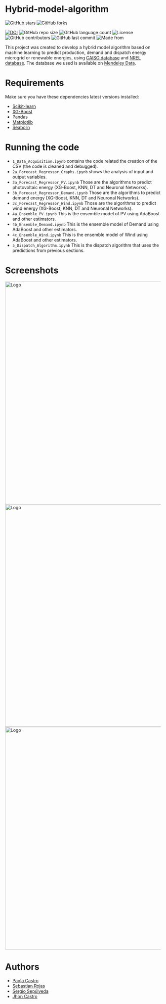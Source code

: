 # Hybrid-model-algorithm

![GitHub stars](https://img.shields.io/github/stars/SRojas28/Hybrid-model-algorithms?style=social)
![GitHub forks](https://img.shields.io/github/forks/SRojas28/Hybrid-model-algorithms?label=Fork&style=social)

[![DOI](https://zenodo.org/badge/633191595.svg)](https://zenodo.org/badge/latestdoi/633191595)
![GitHub repo size](https://img.shields.io/github/repo-size/SRojas28/Hybrid-model-algorithms?label=Repo%20Size)
![GitHub language count](https://img.shields.io/github/languages/count/SRojas28/Hybrid-model-algorithms?label=Languages)
![License](https://img.shields.io/github/license/SRojas28/Hybrid-model-algorithms)
![GitHub contributors](https://img.shields.io/github/contributors/SRojas28/Hybrid-model-algorithms)
![GitHub last commit](https://img.shields.io/github/last-commit/SRojas28/Hybrid-model-algorithms)
![Made from](https://img.shields.io/badge/From-Colombia-Yellow)

This project was created to develop a hybrid model algorithm based on machine learning to predict production, demand and dispatch energy microgrid or renewable energies, using [CAISO database](https://www.caiso.com/TodaysOutlook/Pages/supply.html) and [NREL database](https://nsrdb.nrel.gov/data-viewer). The database we used is available on [Mendeley Data](https://data.mendeley.com/datasets/fdfftr3tc2/1).

# Requirements
Make sure you have these dependencies latest versions installed:

- [Scikit-learn](https://scikit-learn.org/stable/)
- [XG-Boost](https://xgboost.readthedocs.io/en/stable/)
- [Pandas](https://pandas.pydata.org/)
- [Matplotlib](https://matplotlib.org/)
- [Seaborn](https://seaborn.pydata.org/)

# Running the code
- ```1_Data_Acquisition.ipynb``` contains the code related the creation of the CSV (the code is cleaned and debugged).
- ```2a_Forecast_Regressor_Graphs.ipynb``` shows the analysis of input and output variables.
- ```3a_Forecast_Regressor_PV.ipynb``` Those are the algorithms to predict photovoltaic energy (XG-Boost, KNN, DT and Neuronal Networks).
- ```3b_Forecast_Regressor_Demand.ipynb``` Those are the algorithms to predict demand energy (XG-Boost, KNN, DT and Neuronal Networks).
- ```3c_Forecast_Regressor_Wind.ipynb``` Those are the algorithms to predict wind energy (XG-Boost, KNN, DT and Neuronal Networks).
- ```4a_Ensemble_PV.ipynb``` This is the ensemble model of PV using AdaBoost and other estimators.
- ```4b_Ensemble_Demand.ipynb``` This is the ensemble model of Demand using AdaBoost and other estimators.
- ```4c_Ensemble_Wind.ipynb``` This is the ensemble model of Wind using AdaBoost and other estimators.
- ```5_Dispatch_Algorithm.ipynb``` This is the dispatch algorithm that uses the predictions from previous sections.

# Screenshots

<img src="https://user-images.githubusercontent.com/62435399/234739728-abc5c0c8-2c83-487b-886a-bb325ce8c17e.svg" alt="Logo" width="720">

<img src="https://user-images.githubusercontent.com/62435399/234739734-1a57e886-2d3f-4e68-8f71-b040c89b169b.svg" alt="Logo" width="720">

<img src="https://user-images.githubusercontent.com/62435399/234739746-6fed05cf-24a6-43b0-b9aa-7fb250d567ea.svg" alt="Logo" width="720">

# Authors
- [Paola Castro](https://github.com/C-Paola)
- [Sebastian Rojas](https://github.com/SRojas28)
- [Sergio Sepúlveda](https://github.com/serg-sepulveda)
- [Jhon Castro](https://github.com/jcastro295)
